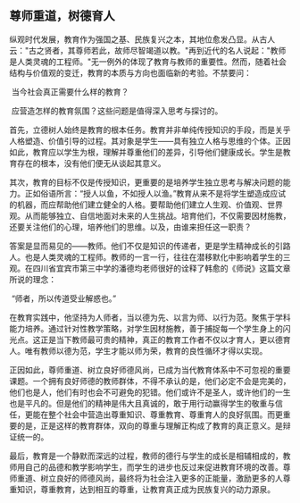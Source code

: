 ## 尊师重道，树德育人

​	纵观时代发展，教育作为强国之基、民族复兴之本，其地位愈发凸显。从古人云："古之贤者，其尊师若此，故师尽智竭道以教。"再到近代的名人说起："教师是人类灵魂的工程师。"无一例外的体现了教育与教师的重要性。然而，随着社会结构与价值观的变迁，教育的本质与方向也面临新的考验。不禁要问：

​	当今社会真正需要什么样的教育？

​	应营造怎样的教育氛围？这些问题是值得深入思考与探讨的。

​	首先，立德树人始终是教育的根本任务。教育并非单纯传授知识的手段，而是关乎人格塑造、价值引导的过程。其对象是学生——具有独立人格与思维的个体。正因如此，教育应以学生为根，理解并尊重他们的差异，引导他们健康成长。学生是教育存在的根本，没有他们便无从谈起其意义。

​	其次，教育的目标不仅是传授知识，更重要的是培养学生独立思考与解决问题的能力。正如俗语所言：“授人以鱼，不如授人以渔。”教育从来不是将学生塑造成应试的机器，而应帮助他们建立健全的人格。要帮助他们建立人生观、价值观、世界观。从而能够独立、自信地面对未来的人生挑战。培育他们，不仅需要因材施教，还要关注他们的心理，培养他们的思维。以及，由谁来担任这一职责？

​	答案是显而易见的——教师。他们不仅是知识的传递者，更是学生精神成长的引路人。也是人类灵魂的工程师。教师的一言一行，往往在潜移默化中影响着学生的三观。在四川省宜宾市第三中学的潘德均老师很好的诠释了韩愈的《师说》这篇文章所说的理念：

​	“师者，所以传道受业解惑也。”

​	在教育实践中，他坚持为人师者，当以德为先、以言为师、以行为范。聚焦于学科能力培养。通过针对性教学策略，对学生因材施教，善于捕捉每一个学生身上的闪光点。这正是当下教师最可贵的精神，真正的教育工作者不仅以才育人，更以德育人。唯有教师以德为范，学生才能以师为荣，教育的良性循环才得以实现。

​	正因如此，尊师重道、树立良好师德风尚，已成为当代教育体系中不可忽视的重要课题。一个拥有良好师德的教师群体，不得不承认的是，他们必定不会是完美的，他们也是人，他们有时也会不可避免的犯错。他们或许不是圣人，或许他们的一生也是平凡的。但是他们的精神是伟大且真诚的，敢于用行动赢得学生的敬重与信任，更能在整个社会中营造出尊重知识、尊重教育、尊重育人的良好氛围。而更重要的是，正是这样的教育群体，双向的尊重与理解正构成了教育的真正意义。是辩证统一的。

​	最后，教育是一个静默而深远的过程，教师的德行与学生的成长是相辅相成的，教师用自己的品德和教学影响学生，而学生的进步也反过来促进教育环境的改善。尊师重道、树立良好的师德风尚，最终将为社会注入更多的正能量，激励更多的人尊重知识，尊重教育，达到相互的尊重，让教育真正成为民族复兴的动力源泉。